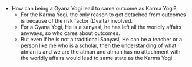
- How can being a Gyana Yogi lead to same outcome as Karma Yogi? 
	- For the Karma Yogi, the only reason to get detached from outcomes is because of the risk factor (Dvaita) involved. 
	- For a Gyana Yogi, He is a sanyasi, he has left all the worldly affairs anyways, so who cares about outcomes. 
	- But even if he is not a traditional Sanyasi, He can be a teacher or a person like me who is a scholar, then the understanding of what atman is and we are the atman and atman has no attachment with the worldly affairs would lead to same state as the Karma Yogi 
